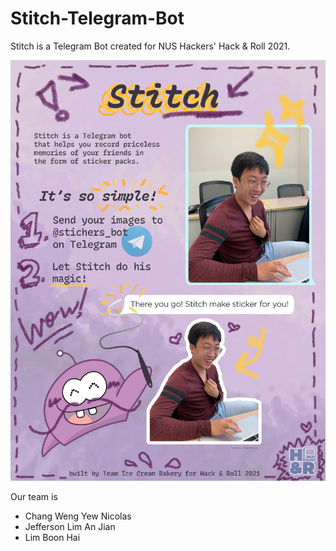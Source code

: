 # Stitch-Telegram-Bot

Stitch is a Telegram Bot created for NUS Hackers' Hack & Roll 2021.

![What is Stitch?](stitch-poster.jpg)

Our team is
- Chang Weng Yew Nicolas
- Jefferson Lim An Jian
- Lim Boon Hai
